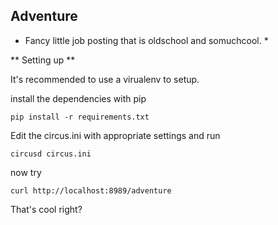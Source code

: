 Adventure
---

* Fancy little job posting that is oldschool and somuchcool. *

** Setting up **

It's recommended to use a virualenv to setup.

install the dependencies with pip

`pip install -r requirements.txt`

Edit the circus.ini with appropriate settings and run 

`circusd circus.ini`

now try

`curl http://localhost:8989/adventure`

That's cool right?
